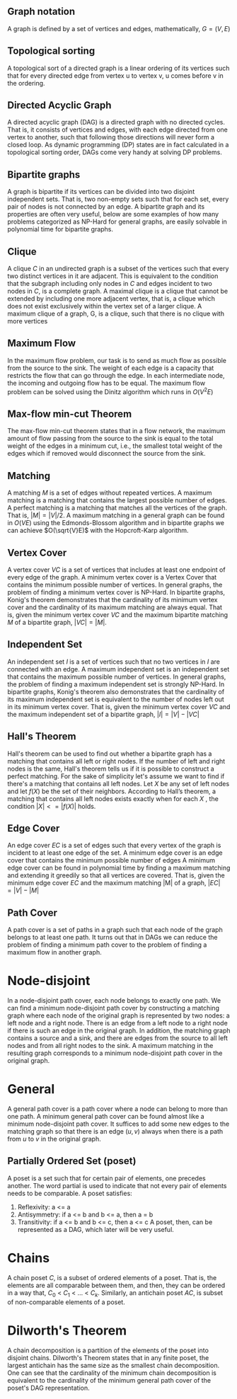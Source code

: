 ## Graph notation
A graph is defined by a set of vertices and edges, mathematically, $G=(V,E)$

## Topological sorting
A topological sort of a directed graph is a linear ordering of its vertices such that for every directed edge from vertex u to vertex v, u comes before v in the ordering.

## Directed Acyclic Graph
A directed acyclic graph (DAG) is a directed graph with no directed cycles. That is, it consists of vertices and edges, with each edge directed from one vertex to another, such that following those directions will never form a closed loop.
As dynamic programming (DP) states are in fact calculated in a topological sorting order, DAGs come very handy at solving DP problems.

## Bipartite graphs
A graph is bipartite if its vertices can be divided into two disjoint independent sets. That is, two non-empty sets such that for each set, every pair of nodes is not connected by an edge.
A bipartite graph and its properties are often very useful, below are some examples of how many problems categorized as NP-Hard for general graphs, are easily solvable in polynomial time for bipartite graphs.

## Clique
A clique $C$ in an undirected graph is a subset of the vertices such that every two distinct vertices in it are adjacent. This is equivalent to the condition that the subgraph including only nodes in $C$ and edges incident to two nodes in $C$, is a complete graph.
A maximal clique is a clique that cannot be extended by including one more adjacent vertex, that is, a clique which does not exist exclusively within the vertex set of a larger clique.
A maximum clique of a graph, G, is a clique, such that there is no clique with more vertices

## Maximum Flow
In the maximum flow problem, our task is to send as much flow as possible from the source to the sink. The weight of each edge is a capacity that restricts the flow that can go through the edge. In each intermediate node, the incoming and outgoing flow has to be equal.
The maximum flow problem can be solved using the Dinitz algorithm which runs in $O(V^2E)$

## Max-flow min-cut Theorem
The max-flow min-cut theorem states that in a flow network, the maximum amount of flow passing from the source to the sink is equal to the total weight of the edges in a minimum cut, i.e., the smallest total weight of the edges which if removed would disconnect the source from the sink. 

## Matching
A matching $M$ is a set of edges without repeated vertices.
A maximum matching is a matching that contains the largest possible number of edges.
A perfect matching is a matching that matches all the vertices of the graph. That is, $|M|=|V|/2$.
A maximum matching in a general graph can be found in $O(VE)$ using the Edmonds-Blossom algorithm and in bipartite graphs we can achieve $O(\sqrt{V}E)$ with the Hopcroft-Karp algorithm.

## Vertex Cover
A vertex cover $VC$ is a set of vertices that includes at least one endpoint of every edge of the graph.
A minimum vertex cover is a Vertex Cover that contains the minimum possible number of vertices.
In general graphs, the problem of finding a minimum vertex cover is NP-Hard.
In bipartite graphs, Konig's theorem demonstrates that the cardinality of its minimum vertex cover and the cardinality of its maximum matching are always equal. That is, given the minimum vertex cover $VC$ and the maximum bipartite matching $M$ of a bipartite graph, $|VC|=|M|$.

## Independent Set
An independent set $I$ is a set of vertices such that no two vertices in $I$ are connected with an edge.
A maximum independent set is an independent set that contains the maximum possible number of vertices.
In general graphs, the problem of finding a maximum independent set is strongly NP-Hard.
In bipartite graphs, Konig's theorem also demonstrates that the cardinality of its maximum independent set is equivalent to the number of nodes left out in its minimum vertex cover. That is, given the minimum vertex cover $VC$ and the maximum independent set of a bipartite graph, $|I|=|V|-|VC|$

## Hall's Theorem
Hall's theorem can be used to find out whether a bipartite graph has a matching that contains all left or right nodes. If the number of left and right nodes is the same, Hall's theorem tells us if it is possible to construct a perfect matching.
For the sake of simplicity let's assume we want to find if there's a matching that contains all left nodes.
Let $X$ be any set of left nodes and let $f(X)$ be the set of their neighbors. According to Hall’s theorem, a matching that contains all left nodes exists exactly when for each $X$ , the condition $|X|<=|f(X)|$ holds.

## Edge Cover
An edge cover $EC$ is a set of edges such that every vertex of the graph is incident to at least one edge of the set.
A minimum edge cover is an edge cover that contains the minimum possible number of edges
A minimum edge cover can be found in polynomial time by finding a maximum matching and extending it greedily so that all vertices are covered. That is, given the minimum edge cover $EC$ and the maximum matching |M| of a graph, $|EC|=|V|-|M|$

## Path Cover
A path cover is a set of paths in a graph such that each node of the graph belongs to at least one path. It turns out that in DAGs we can reduce the problem of finding a minimum path cover to the problem of finding a maximum flow in another graph.
# Node-disjoint
In a node-disjoint path cover, each node belongs to exactly one path.
We can find a minimum node-disjoint path cover by constructing a matching graph where each node of the original graph is represented by two nodes: a left node and a right node. There is an edge from a left node to a right node if there is such an edge in the original graph. In addition, the matching graph contains a source and a sink, and there are edges from the source to all left nodes and from all right nodes to the sink.
A maximum matching in the resulting graph corresponds to a minimum node-disjoint path cover in the original graph.
# General
A general path cover is a path cover where a node can belong to more than one path.
A minimum general path cover can be found almost like a minimum node-disjoint path cover. It suffices to add some new edges to the matching graph so that there is an edge $(u, v)$ always when there is a path from $u$ to $v$ in the original graph.

## Partially Ordered Set (poset)
A poset is a set such that for certain pair of elements, one precedes another. The word partial is used to indicate that not every pair of elements needs to be comparable.
A poset satisfies:
1. Reflexivity: a <= a
2. Antisymmetry: if a <= b and b <= a, then a = b
3. Transitivity: if a <= b and b <= c, then a <= c
A poset, then, can be represented as a DAG, which later will be very useful.
# Chains
A chain poset $C$, is a subset of ordered elements of a poset. That is, the elements are all comparable between them, and then, they can be ordered in a way that, $C_0$ < $C_1$ < ... < $C_k$.
Similarly, an antichain poset $AC$, is subset of non-comparable elements of a poset.
# Dilworth's Theorem
A chain decomposition is a partition of the elements of the poset into disjoint chains.
Dilworth's Theorem states that in any finite poset, the largest antichain has the same size as the smallest chain decomposition.
One can see that the cardinality of the minimum chain decomposition is equivalent to the cardinality of the minimum general path cover of the poset's DAG representation.